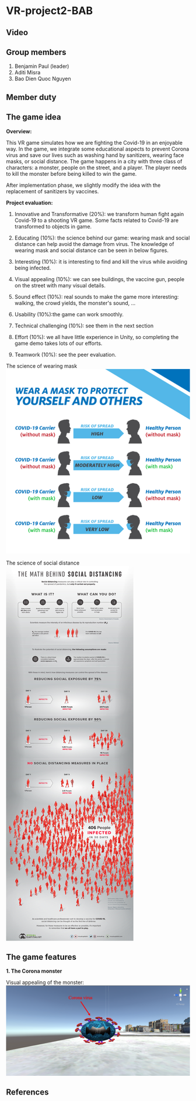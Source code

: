 # VR-project2-BAB

## Video


## Group members
1. Benjamin Paul (leader)
2. Aditi Misra
3. Bao Dien Quoc Nguyen

## Member duty

## The game idea

**Overview:**

This VR game simulates how we are fighting the Covid-19 in an enjoyable way. In the game, we integrate some educational aspects to prevent Corona virus and save our lives such as washing hand by sanitizers, wearing face masks, or social distance. The game happens in a city with three class of characters: a monster, people on the street, and a player. The player needs to kill the monster before being killed to win the game.

After implementation phase, we slightly modify the idea with the replacement of sanitizers by vaccines.

**Project evaluation:**

1. Innovative and Transformative (20%): we transform human fight again Covid-19 to a shooting VR game. Some facts related to Covid-19 are transformed to objects in game.

2. Educating (10%): the science behind our game: wearing mask and social distance can help avoid the damage from virus. The knowledge of wearing mask and social distance can be seen in below figures.

3. Interesting (10%): it is interesting to find and kill the virus while avoiding being infected.

4. Visual appealing (10%): we can see buildings, the vaccine gun, people on the street with many visual details.

5. Sound effect (10%): real sounds to make the game more interesting: walking, the crowd yields, the monster's sound, ...

6. Usability (10%):the game can work smoothly.

7. Technical challenging (10%): see them in the next section

8. Effort (10%): we all have little experience in Unity, so completing the game demo takes lots of our efforts.

9. Teamwork (10%): see the peer evaluation.

The science of wearing mask
![why mask](figures/why_mask.png)

The science of social distance
![why distance](figures/why_social_distance.jpg)

## The game features

**1. The Corona monster**

Visual appealing of the monster:
![monster](figures/monster.png)

## References
